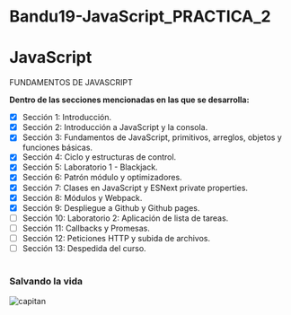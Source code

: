 # Bandu19-JavaScript_PRACTICA_2
# JavaScript

FUNDAMENTOS DE JAVASCRIPT

**Dentro de las secciones mencionadas en las que se desarrolla:**

- [x] Sección 1: Introducción.
- [x] Sección 2: Introducción a JavaScript y la consola.
- [x] Sección 3: Fundamentos de JavaScript, primitivos, arreglos, objetos y funciones básicas.
- [x] Sección 4: Ciclo y estructuras de control.
- [x] Sección 5: Laboratorio 1 - Blackjack.
- [x] Sección 6: Patrón módulo y optimizadores.
- [x] Sección 7: Clases en JavaScript y ESNext private properties.
- [x] Sección 8: Módulos y Webpack.
- [x] Sección 9: Despliegue a Github y Github pages.
- [ ] Sección 10: Laboratorio 2: Aplicación de lista de tareas.
- [ ] Sección 11: Callbacks y Promesas.
- [ ] Sección 12: Peticiones HTTP y subida de archivos.
- [ ] Sección 13: Despedida del curso.

#

### Salvando la vida

![capitan](https://media.tenor.com/images/ff83345ee2845a290dc5d91be92ecde6/tenor.gif)
